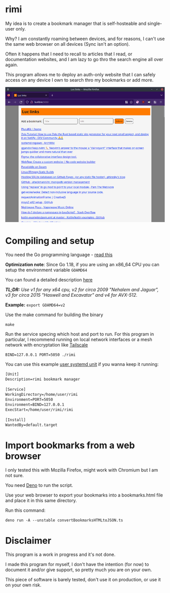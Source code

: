 # rimi

My idea is to create a bookmark manager that is self-hosteable and single-user only.

Why? I am constantly roaming between devices, and for reasons, I can't use the same web browser on all devices (Sync isn't an option).

Often it happens that I need to recall to articles that I read, or documentation websites, and I am lazy to go thro the search engine all over again.

This program allows me to deploy an auth-only website that I can safely access on any device I own to search thro my bookmarks or add more.

![Screenshot](./screenshot.png)

# Compiling and setup

You need the Go programming language - [read this](https://golang.org/doc/install)

**Optimization note**: Since Go 1.18, if you are using an x86_64 CPU you can setup the environment variable `GOAMD64`

You can found a detailed description [here](https://github.com/golang/go/wiki/MinimumRequirements#amd64)

***TL;DR:** Use v1 for any x64 cpu, v2 for circa 2009 "Nehalem and Jaguar", v3 for circa 2015 "Haswell and Excavator" and v4 for AVX-512.*

**Example:** `export GOAMD64=v2`

Use the make command for building the binary

	make

Run the service specing which host and port to run.
For this program in particular, I recommend running on local network interfaces or a mesh network with encryptation like [Tailscale](https://tailscale.com/kb/1151/what-is-tailscale/)
	
	BIND=127.0.0.1 PORT=5050 ./rimi

You can use this example [user systemd unit](https://wiki.archlinux.org/title/systemd/User) if you wanna keep it running:

	[Unit]
	Description=rimi bookmark manager

	[Service]
	WorkingDirectory=/home/user/rimi
	Environment=PORT=5050
	Environment=BIND=127.0.0.1
	ExecStart=/home/user/rimi/rimi

	[Install]
	WantedBy=default.target

# Import bookmarks from a web browser

I only tested this with Mozilla Firefox, might work with Chromium but I am not sure.

You need [Deno](https://deno.land/) to run the script.

Use your web browser to export your bookmarks into a bookmarks.html file and place it in this same directory.

Run this command:

	deno run -A --unstable convertBookmarksHTMLtoJSON.ts

# Disclaimer

This program is a work in progress and it's not done.

I made this program for myself, I don't have the intention (for now) to document it and/or give support, so pretty much you are on your own.

This piece of software is barely tested, don't use it on production, or use it on your own risk.
